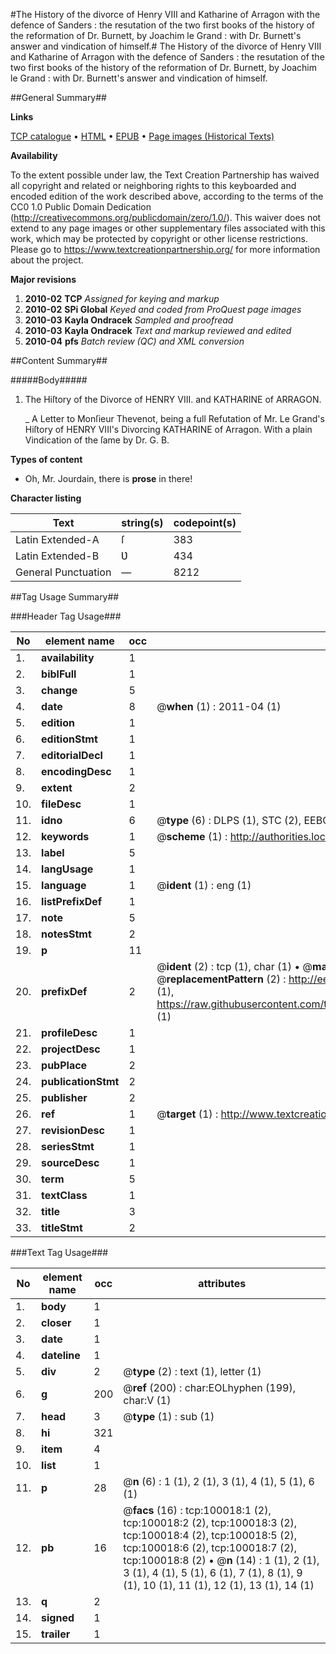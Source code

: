 #The History of the divorce of Henry VIII and Katharine of Arragon with the defence of Sanders : the resutation of the two first books of the history of the reformation of Dr. Burnett, by Joachim le Grand : with Dr. Burnett's answer and vindication of himself.#
The History of the divorce of Henry VIII and Katharine of Arragon with the defence of Sanders : the resutation of the two first books of the history of the reformation of Dr. Burnett, by Joachim le Grand : with Dr. Burnett's answer and vindication of himself.

##General Summary##

**Links**

[TCP catalogue](http://www.ota.ox.ac.uk/tcp/)  • 
[HTML](http://tei.it.ox.ac.uk/tcp/Texts-HTML/free/A43/A43922.html)  • 
[EPUB](http://tei.it.ox.ac.uk/tcp/Texts-EPUB/free/A43/A43922.epub) • 
[Page images (Historical Texts)](https://historicaltexts.jisc.ac.uk/eebo-13534137e)

**Availability**

To the extent possible under law, the Text Creation Partnership has waived all copyright and related or neighboring rights to this keyboarded and encoded edition of the work described above, according to the terms of the CC0 1.0 Public Domain Dedication (http://creativecommons.org/publicdomain/zero/1.0/). This waiver does not extend to any page images or other supplementary files associated with this work, which may be protected by copyright or other license restrictions. Please go to https://www.textcreationpartnership.org/ for more information about the project.

**Major revisions**

1. __2010-02__ __TCP__ *Assigned for keying and markup*
1. __2010-02__ __SPi Global__ *Keyed and coded from ProQuest page images*
1. __2010-03__ __Kayla Ondracek__ *Sampled and proofread*
1. __2010-03__ __Kayla Ondracek__ *Text and markup reviewed and edited*
1. __2010-04__ __pfs__ *Batch review (QC) and XML conversion*

##Content Summary##

#####Body#####

1. The Hiſtory of the Divorce of HENRY VIII. and KATHARINE of ARRAGON.

    _ A Letter to Monſieur Thevenot, being a full Refutation of Mr. Le Grand's Hiſtory of HENRY VIII's Divorcing KATHARINE of Arragon. With a plain Vindication of the ſame by Dr. G. B.

**Types of content**

  * Oh, Mr. Jourdain, there is **prose** in there!

**Character listing**


|Text|string(s)|codepoint(s)|
|---|---|---|
|Latin Extended-A|ſ|383|
|Latin Extended-B|Ʋ|434|
|General Punctuation|—|8212|

##Tag Usage Summary##

###Header Tag Usage###

|No|element name|occ|attributes|
|---|---|---|---|
|1.|__availability__|1||
|2.|__biblFull__|1||
|3.|__change__|5||
|4.|__date__|8| @__when__ (1) : 2011-04 (1)|
|5.|__edition__|1||
|6.|__editionStmt__|1||
|7.|__editorialDecl__|1||
|8.|__encodingDesc__|1||
|9.|__extent__|2||
|10.|__fileDesc__|1||
|11.|__idno__|6| @__type__ (6) : DLPS (1), STC (2), EEBO-CITATION (1), OCLC (1), VID (1)|
|12.|__keywords__|1| @__scheme__ (1) : http://authorities.loc.gov/ (1)|
|13.|__label__|5||
|14.|__langUsage__|1||
|15.|__language__|1| @__ident__ (1) : eng (1)|
|16.|__listPrefixDef__|1||
|17.|__note__|5||
|18.|__notesStmt__|2||
|19.|__p__|11||
|20.|__prefixDef__|2| @__ident__ (2) : tcp (1), char (1)  •  @__matchPattern__ (2) : ([0-9\-]+):([0-9IVX]+) (1), (.+) (1)  •  @__replacementPattern__ (2) : http://eebo.chadwyck.com/downloadtiff?vid=$1&page=$2 (1), https://raw.githubusercontent.com/textcreationpartnership/Texts/master/tcpchars.xml#$1 (1)|
|21.|__profileDesc__|1||
|22.|__projectDesc__|1||
|23.|__pubPlace__|2||
|24.|__publicationStmt__|2||
|25.|__publisher__|2||
|26.|__ref__|1| @__target__ (1) : http://www.textcreationpartnership.org/docs/. (1)|
|27.|__revisionDesc__|1||
|28.|__seriesStmt__|1||
|29.|__sourceDesc__|1||
|30.|__term__|5||
|31.|__textClass__|1||
|32.|__title__|3||
|33.|__titleStmt__|2||


###Text Tag Usage###

|No|element name|occ|attributes|
|---|---|---|---|
|1.|__body__|1||
|2.|__closer__|1||
|3.|__date__|1||
|4.|__dateline__|1||
|5.|__div__|2| @__type__ (2) : text (1), letter (1)|
|6.|__g__|200| @__ref__ (200) : char:EOLhyphen (199), char:V (1)|
|7.|__head__|3| @__type__ (1) : sub (1)|
|8.|__hi__|321||
|9.|__item__|4||
|10.|__list__|1||
|11.|__p__|28| @__n__ (6) : 1 (1), 2 (1), 3 (1), 4 (1), 5 (1), 6 (1)|
|12.|__pb__|16| @__facs__ (16) : tcp:100018:1 (2), tcp:100018:2 (2), tcp:100018:3 (2), tcp:100018:4 (2), tcp:100018:5 (2), tcp:100018:6 (2), tcp:100018:7 (2), tcp:100018:8 (2)  •  @__n__ (14) : 1 (1), 2 (1), 3 (1), 4 (1), 5 (1), 6 (1), 7 (1), 8 (1), 9 (1), 10 (1), 11 (1), 12 (1), 13 (1), 14 (1)|
|13.|__q__|2||
|14.|__signed__|1||
|15.|__trailer__|1||
